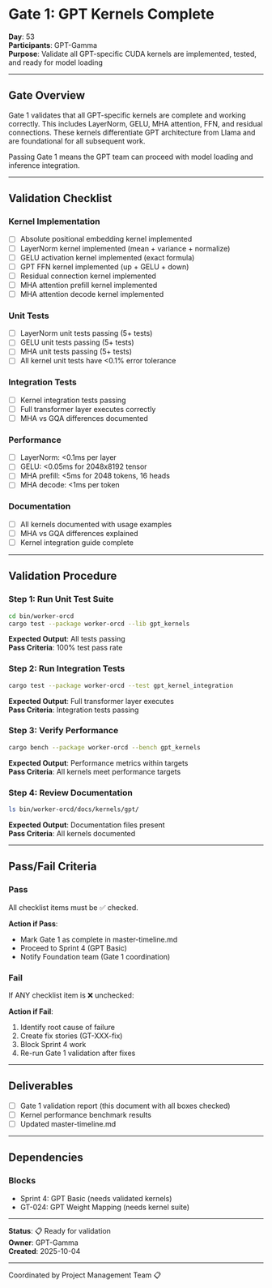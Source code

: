 # Gate 1: GPT Kernels Complete

**Day**: 53  
**Participants**: GPT-Gamma  
**Purpose**: Validate all GPT-specific CUDA kernels are implemented, tested, and ready for model loading

---

## Gate Overview

Gate 1 validates that all GPT-specific kernels are complete and working correctly. This includes LayerNorm, GELU, MHA attention, FFN, and residual connections. These kernels differentiate GPT architecture from Llama and are foundational for all subsequent work.

Passing Gate 1 means the GPT team can proceed with model loading and inference integration.

---

## Validation Checklist

### Kernel Implementation
- [ ] Absolute positional embedding kernel implemented
- [ ] LayerNorm kernel implemented (mean + variance + normalize)
- [ ] GELU activation kernel implemented (exact formula)
- [ ] GPT FFN kernel implemented (up + GELU + down)
- [ ] Residual connection kernel implemented
- [ ] MHA attention prefill kernel implemented
- [ ] MHA attention decode kernel implemented

### Unit Tests
- [ ] LayerNorm unit tests passing (5+ tests)
- [ ] GELU unit tests passing (5+ tests)
- [ ] MHA unit tests passing (5+ tests)
- [ ] All kernel unit tests have <0.1% error tolerance

### Integration Tests
- [ ] Kernel integration tests passing
- [ ] Full transformer layer executes correctly
- [ ] MHA vs GQA differences documented

### Performance
- [ ] LayerNorm: <0.1ms per layer
- [ ] GELU: <0.05ms for 2048x8192 tensor
- [ ] MHA prefill: <5ms for 2048 tokens, 16 heads
- [ ] MHA decode: <1ms per token

### Documentation
- [ ] All kernels documented with usage examples
- [ ] MHA vs GQA differences explained
- [ ] Kernel integration guide complete

---

## Validation Procedure

### Step 1: Run Unit Test Suite
```bash
cd bin/worker-orcd
cargo test --package worker-orcd --lib gpt_kernels
```

**Expected Output**: All tests passing  
**Pass Criteria**: 100% test pass rate

### Step 2: Run Integration Tests
```bash
cargo test --package worker-orcd --test gpt_kernel_integration
```

**Expected Output**: Full transformer layer executes  
**Pass Criteria**: Integration tests passing

### Step 3: Verify Performance
```bash
cargo bench --package worker-orcd --bench gpt_kernels
```

**Expected Output**: Performance metrics within targets  
**Pass Criteria**: All kernels meet performance targets

### Step 4: Review Documentation
```bash
ls bin/worker-orcd/docs/kernels/gpt/
```

**Expected Output**: Documentation files present  
**Pass Criteria**: All kernels documented

---

## Pass/Fail Criteria

### Pass
All checklist items must be ✅ checked.

**Action if Pass**:
- Mark Gate 1 as complete in master-timeline.md
- Proceed to Sprint 4 (GPT Basic)
- Notify Foundation team (Gate 1 coordination)

### Fail
If ANY checklist item is ❌ unchecked:

**Action if Fail**:
1. Identify root cause of failure
2. Create fix stories (GT-XXX-fix)
3. Block Sprint 4 work
4. Re-run Gate 1 validation after fixes

---

## Deliverables

- [ ] Gate 1 validation report (this document with all boxes checked)
- [ ] Kernel performance benchmark results
- [ ] Updated master-timeline.md

---

## Dependencies

### Blocks
- Sprint 4: GPT Basic (needs validated kernels)
- GT-024: GPT Weight Mapping (needs kernel suite)

---

**Status**: 📋 Ready for validation  
**Owner**: GPT-Gamma  
**Created**: 2025-10-04

---
Coordinated by Project Management Team 📋
